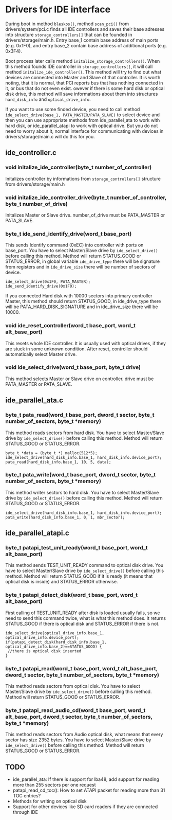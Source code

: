 # Drivers for IDE interface

During boot in method `bleskos()`, method `scan_pci()` from drivers/system/pci.c finds all IDE controllers and saves their base adresses into structure `storage_controllers[]` that can be founded in drivers/storage/main.h. Entry base_1 contain base address of main ports (e.g. 0x1F0), and entry base_2 contain base address of additional ports (e.g. 0x3F4).

Boot process later calls method `initalize_storage_controllers()`. When this method founds IDE controller in `storage_controllers[]`, it will call method `initalize_ide_controller()`. This method will try to find out what devices are connected into Master and Slave of that controller. It is worth noting, that it is normal, that PCI reports bus that has nothing connected in it, or bus that do not even exist. owever if there is some hard disk or optical disk drive, this method will save informations about them into structures `hard_disk_info` and `optical_drive_info`.

If you want to use some finded device, you need to call method `ide_select_drive(base_1, PATA_MASTER/PATA_SLAVE)` to select device and then you can use appropriate methods from ide_parallel_ata to work with hard disk, or ide_parallel_atapi to work with optical drive. But you do not need to worry about it, normal interface for communicating with devices in drivers/storage/main.c will do this for you.

## ide_controller.c

### void initalize_ide_controller(byte_t number_of_controller)

Initalizes controller by informations from `storage_controllers[]` structure from drivers/storage/main.h

### void initalize_ide_controller_drive(byte_t number_of_controller, byte_t number_of_drive)

Initalizes Master or Slave drive. number_of_drive must be PATA_MASTER or PATA_SLAVE.

### byte_t ide_send_identify_drive(word_t base_port)

This sends Identify command (0xEC) into controller with ports on base_port. You have to select Master/Slave drive by `ide_select_drive()` before calling this method. Method will return STATUS_GOOD or STATUS_ERROR, in global variable `ide_drive_type` there will be signature from registers and in `ide_drive_size` there will be number of sectors of device.

```
ide_select_drive(0x1F0, PATA_MASTER);
ide_send_identify_drive(0x1F0);
```

If you connected Hard disk with 10000 sectors into primary controller Master, this method should return STATUS_GOOD, in ide_drive_type there will be PATA_HARD_DISK_SIGNATURE and in ide_drive_size there will be 10000.

### void ide_reset_controller(word_t base_port, word_t alt_base_port)

This resets whole IDE controller. It is usually used with optical drives, if they are stuck in some unknown condition. After reset, controller should automatically select Master drive.

### void ide_select_drive(word_t base_port, byte_t drive)

This method selects Master or Slave drive on controller. drive must be PATA_MASTER or PATA_SLAVE.

## ide_parallel_ata.c

### byte_t pata_read(word_t base_port, dword_t sector, byte_t number_of_sectors, byte_t *memory)

This method reads sectors from hard disk. You have to select Master/Slave drive by `ide_select_drive()` before calling this method. Method will return STATUS_GOOD or STATUS_ERROR.

```
byte_t *data = (byte_t *) malloc(512*5);
ide_select_drive(hard_disk_info.base_1, hard_disk_info.device_port);
pata_read(hard_disk_info.base_1, 10, 5, data);
```

### byte_t pata_write(word_t base_port, dword_t sector, byte_t number_of_sectors, byte_t *memory)

This method writer sectors to hard disk. You have to select Master/Slave drive by `ide_select_drive()` before calling this method. Method will return STATUS_GOOD or STATUS_ERROR.

```
ide_select_drive(hard_disk_info.base_1, hard_disk_info.device_port);
pata_write(hard_disk_info.base_1, 0, 1, mbr_sector);
```

## ide_parallel_atapi.c

### byte_t patapi_test_unit_ready(word_t base_port, word_t alt_base_port)

This method sends TEST_UNIT_READY command to optical disk drive. You have to select Master/Slave drive by `ide_select_drive()` before calling this method. Method will return STATUS_GOOD if it is ready (it means that optical disk is inside) and STATUS_ERROR otherwise.

### byte_t patapi_detect_disk(word_t base_port, word_t alt_base_port)

First calling of TEST_UNIT_READY after disk is loaded usually fails, so we need to send this command twice, what is what this method does. It returns STATUS_GOOD if there is optical disk and STATUS_ERROR if there is not.

```
ide_select_drive(optical_drive_info.base_1, optical_drive_info.device_port);
if(patapi_detect_disk(hard_disk_info.base_1, optical_drive_info.base_2)==STATUS_GOOD) {
 //there is optical disk inserted
}
```

### byte_t patapi_read(word_t base_port, word_t alt_base_port, dword_t sector, byte_t number_of_sectors, byte_t *memory)

This method reads sectors from optical disk. You have to select Master/Slave drive by `ide_select_drive()` before calling this method. Method will return STATUS_GOOD or STATUS_ERROR.

### byte_t patapi_read_audio_cd(word_t base_port, word_t alt_base_port, dword_t sector, byte_t number_of_sectors, byte_t *memory)

This method reads sectors from Audio optical disk, what means that every sector has size 2352 bytes. You have to select Master/Slave drive by `ide_select_drive()` before calling this method. Method will return STATUS_GOOD or STATUS_ERROR.

## TODO

* ide_parallel_ata: If there is support for lba48, add support for reading more than 255 sectors per one request
* patapi_read_cd_toc(): How to set ATAPI packet for reading more than 31 TOC entries?
* Methods for writing on optical disk
* Support for other devices like SD card readers if they are connected through IDE